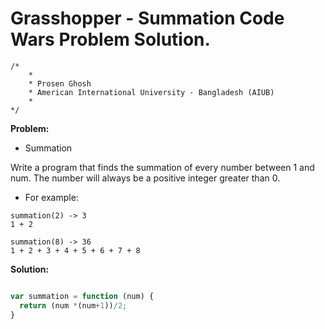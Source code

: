 # Grasshopper - Summation Code Wars Problem Solution.

```
/*
    *
    * Prosen Ghosh
    * American International University - Bangladesh (AIUB)
    *
*/
```

**Problem:**

- Summation

Write a program that finds the summation of every number between 1 and num. The number will always be a positive integer greater than 0.

- For example:
```
summation(2) -> 3
1 + 2

summation(8) -> 36
1 + 2 + 3 + 4 + 5 + 6 + 7 + 8
```

**Solution:**

```javascript

var summation = function (num) {
  return (num *(num+1))/2;
}
```
